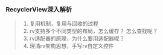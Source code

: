 ### RecyclerView深入解析

> 1. 复用机制，复用与回收的过程
> 2. rv支持多个不同类型的布局，怎么缓存？ 怎么查找呢？
> 3. rv适配器的原理，为什么要用适配器呢？
> 4. 理清rv架构思想，手写rv自定义控件

